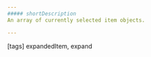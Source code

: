 ```yaml
---
##### shortDescription
An array of currently selected item objects.

---
```


[tags] expandedItem, expand
